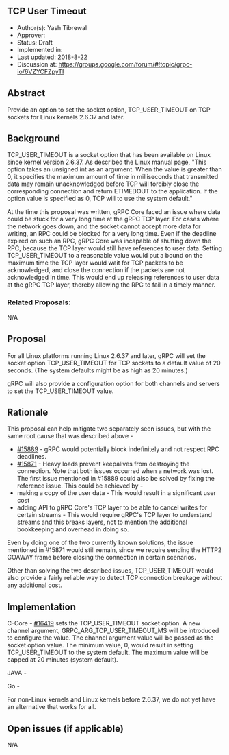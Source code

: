 TCP User Timeout
----
* Author(s): Yash Tibrewal
* Approver:
* Status: Draft
* Implemented in:
* Last updated: 2018-8-22
* Discussion at: https://groups.google.com/forum/#!topic/grpc-io/6VZYCFZpyTI

## Abstract

Provide an option to set the socket option, TCP_USER_TIMEOUT on TCP sockets for Linux kernels 2.6.37 and later.

## Background

TCP_USER_TIMEOUT is a socket option that has been available on Linux since kernel version 2.6.37. As described the Linux manual page, "This option takes an unsigned int as an argument. When the value is greater than 0, it specifies the maximum amount of time in milliseconds that transmitted data may remain unacknowledged before TCP will forcibly close the corresponding connection and return ETIMEDOUT to the application.  If the option value is specified as 0, TCP will to use the system default."

At the time this proposal was written, gRPC Core faced an issue where data could be stuck for a very long time at the gRPC TCP layer. For cases where the network goes down, and the socket cannot accept more data for writing, an RPC could be blocked for a very long time. Even if the deadline expired on such an RPC, gRPC Core was incapable of shutting down the RPC, because the TCP layer would still have references to user data. Setting TCP_USER_TIMEOUT to a reasonable value would put a bound on the maximum time the TCP layer would wait for TCP packets to be acknowledged, and close the connection if the packets are not acknowledged in time. This would end up releasing references to user data at the gRPC TCP layer, thereby allowing the RPC to fail in a timely manner.

### Related Proposals:
N/A

## Proposal

For all Linux platforms running Linux 2.6.37 and later, gRPC will set the socket option TCP_USER_TIMEOUT for TCP sockets to a default value of 20 seconds. (The system defaults might be as high as 20 minutes.)

gRPC will also provide a configuration option for both channels and servers to set the TCP_USER_TIMEOUT value.

## Rationale

This proposal can help mitigate two separately seen issues, but with the same root cause that was described above -
* [#15889](https://github.com/grpc/grpc/issues/15889) - gRPC would potentially block indefinitely and not respect RPC deadlines.
* [#15871](https://github.com/grpc/grpc/issues/15871) - Heavy loads prevent keepalives from destroying the connection.
Note that both issues occurred when a network was lost. The first issue mentioned in #15889 could also be solved by fixing the reference issue. This could be achieved by -
* making a copy of the user data - This would result in a significant user cost
* adding API to gRPC Core's TCP layer to be able to cancel writes for certain streams - This would require gRPC's TCP layer to understand streams and this breaks layers, not to mention the additional bookkeeping and overhead in doing so.

Even by doing one of the two currently known solutions, the issue mentioned in #15871 would still remain, since we require sending the HTTP2 GOAWAY frame before closing the connection in certain scenarios.

Other than solving the two described issues, TCP_USER_TIMEOUT would also provide a fairly reliable way to detect TCP connection breakage without any additional cost.

## Implementation

C-Core - [#16419](https://github.com/grpc/grpc/issues/16419) sets the TCP_USER_TIMEOUT socket option.
A new channel argument, GRPC_ARG_TCP_USER_TIMEOUT_MS will be introduced to configure the value. The channel argument value will be passed as the socket option value. The minimum value, 0, would result in setting TCP_USER_TIMEOUT to the system default. The maximum value will be capped at 20 minutes (system default).

JAVA -

Go -

For non-Linux kernels and Linux kernels before 2.6.37, we do not yet have an alternative that works for all.

## Open issues (if applicable)

N/A
